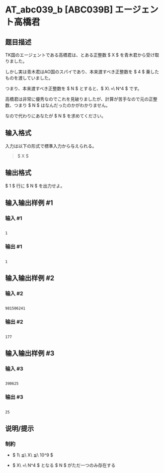 # AT_abc039_b [ABC039B] エージェント高橋君

## 题目描述

[problemUrl]: https://atcoder.jp/contests/abc039/tasks/abc039_b

TK国のエージェントである高橋君は、とある正整数 $ X $ を青木君から受け取りました。

しかし実は青木君はAO国のスパイであり、本来渡すべき正整数を $ 4 $ 乗したものを渡していました。

つまり、本来渡すべき正整数を $ N $ とすると、$ X\ =\ N^4 $ です。

高橋君は非常に優秀なのでこれを見破りましたが、計算が苦手なので元の正整数、つまり $ N $ はなんだったのかがわかりません。

なので代わりにあなたが $ N $ を求めてください。

## 输入格式

入力は以下の形式で標準入力から与えられる。

> $ X $

## 输出格式

$ 1 $ 行に $ N $ を出力せよ。

## 输入输出样例 #1

### 输入 #1

```
1
```

### 输出 #1

```
1
```

## 输入输出样例 #2

### 输入 #2

```
981506241
```

### 输出 #2

```
177
```

## 输入输出样例 #3

### 输入 #3

```
390625
```

### 输出 #3

```
25
```

## 说明/提示

### 制約

- $ 1\ ≦\ X\ ≦\ 10^9 $
- $ X\ =\ N^4 $ となる $ N $ がただ一つのみ存在する